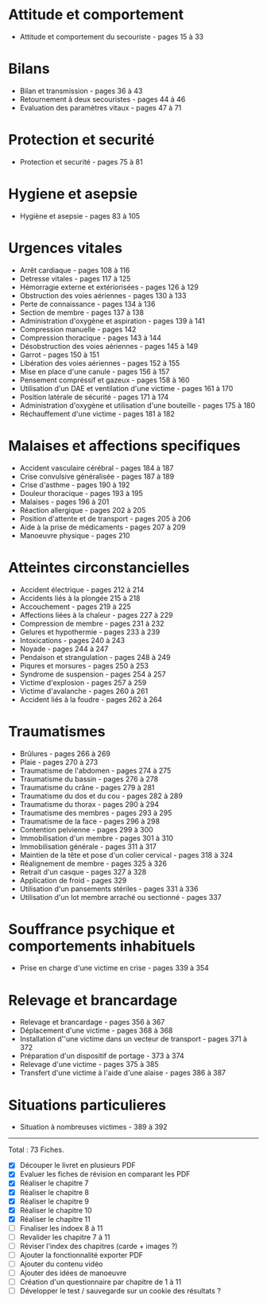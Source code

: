 # Attitude et comportement
- Attitude et comportement du secouriste - pages 15 à 33

# Bilans
- Bilan et transmission - pages 36 à 43
- Retournement à deux secouristes - pages 44 à 46
- Evaluation des paramètres vitaux - pages 47 à 71

# Protection et securité
- Protection et securité - pages 75 à 81

# Hygiene et asepsie
- Hygiène et asepsie - pages 83 à 105

# Urgences vitales
- Arrêt cardiaque - pages 108 à 116
- Detresse vitales - pages 117 à 125
- Hémorragie externe et extériorisées - pages 126 à 129
- Obstruction des voies aériennes - pages 130 à 133
- Perte de connaissance - pages 134 à 136
- Section de membre - pages 137 à 138 
- Administration d'oxygène et aspiration - pages 139 à 141
- Compression manuelle - pages 142
- Compression thoracique - pages 143 à 144
- Désobstruction des voies aériennes - pages 145 à 149
- Garrot - pages 150 à 151
- Libération des voies aériennes - pages 152 à 155
- Mise en place d'une canule - pages 156 à 157
- Pensement compréssif et gazeux - pages 158 à 160
- Utilisation d'un DAE et ventilation d'une victime - pages 161 à 170
- Position latérale de sécurité - pages 171 à 174
- Administration d'oxygène et utilisation d'une bouteille - pages 175 à 180
- Réchauffement d'une victime - pages 181 à 182

# Malaises et affections specifiques
- Accident vasculaire cérébral - pages 184 à 187
- Crise convulsive généralisée - pages 187 à 189
- Crise d'asthme - pages 190 à 192
- Douleur thoracique - pages 193 à 195
- Malaises - pages 196 à 201
- Réaction allergique - pages 202 à 205
- Position d'attente et de transport - pages 205 à 206
- Aide à la prise de médicaments - pages 207 à 209
- Manoeuvre physique - pages 210

# Atteintes circonstancielles
- Accident électrique - pages 212 à 214
- Accidents liés à la plongée 215 à 218
- Accouchement - pages 219 à 225
- Affections liées à la chaleur - pages 227 à 229
- Compression de membre - pages 231 à 232
- Gelures et hypothermie - pages 233 à 239
- Intoxications - pages 240 à 243
- Noyade - pages 244 à 247
- Pendaison et strangulation - pages 248 à 249
- Piqures et morsures - pages 250 à 253
- Syndrome de suspension - pages 254 à 257 
- Victime d'explosion - pages 257 à 259
- Victime d'avalanche - pages 260 à 261
- Accident liés à la foudre - pages 262 à 264

# Traumatismes
- Brûlures - pages 266 à 269
- Plaie - pages 270 à 273
- Traumatisme de l'abdomen - pages 274 à 275
- Traumatisme du bassin - pages 276 à 278
- Traumatisme du crâne - pages 279 à 281
- Traumatisme du dos et du cou - pages 282 à 289
- Traumatisme du thorax - pages 290 à 294
- Traumatisme des membres - pages 293 à 295
- Traumatisme de la face - pages 296 à 298
- Contention pelvienne - pages 299 à 300
- Immobilisation d'un membre - pages 301 à 310
- Immobilisation générale - pages 311 à 317
- Maintien de la tête et pose d'un colier cervical - pages 318 à 324
- Réalignement de membre - pages 325 à 326 
- Retrait d'un casque - pages 327 à 328
- Application de froid - pages 329
- Utilisation d'un pansements stériles - pages 331 à 336
- Utilisation d'un lot membre arraché ou sectionné - pages 337

# Souffrance psychique et comportements inhabituels
- Prise en charge d'une victime en crise - pages 339 à 354

# Relevage et brancardage
- Relevage et brancardage - pages 356 à 367
- Déplacement d'une victime - pages 368 à 368
- Installation d''une victime dans un vecteur de transport - pages 371 à 372
- Préparation d'un dispositif de portage - 373 à 374
- Relevage d'une victime - pages 375 à 385
- Transfert d'une victime à l'aide d'une alaise - pages 386 à 387

# Situations particulieres
- Situation à nombreuses victimes - 389 à 392

--- 

Total : 73 Fiches. 

- [x] Découper le livret en plusieurs PDF 
- [x] Evaluer les fiches de révision en comparant les PDF
- [x] Réaliser le chapitre 7
- [x] Réaliser le chapitre 8
- [x] Réaliser le chapitre 9
- [x] Réaliser le chapitre 10
- [x] Réaliser le chapitre 11
- [ ] Finaliser les indoex 8 à 11
- [ ] Revalider les chapitre 7 à 11
- [ ] Réviser l'index des chapitres (carde + images ?)
- [ ] Ajouter la fonctionnalité exporter PDF 
- [ ] Ajouter du contenu vidéo 
- [ ] Ajouter des idées de manoeuvre
- [ ] Création d'un questionnaire par chapitre de 1 à 11 
- [ ] Développer le test / sauvegarde sur un cookie des résultats ? 
